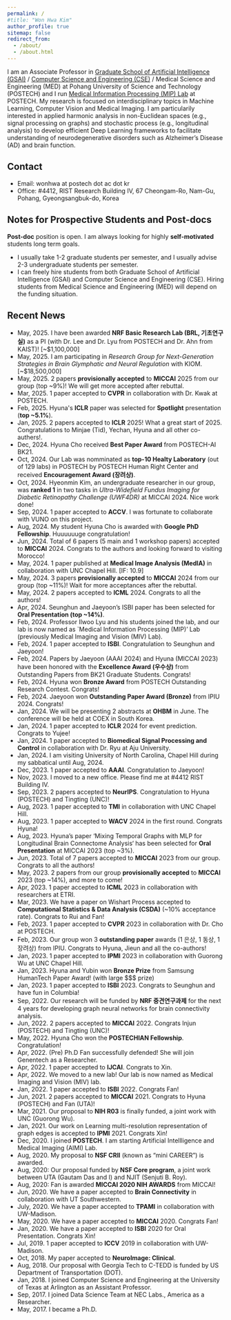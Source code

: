 ```yaml
---
permalink: /
#title: "Won Hwa Kim"
author_profile: true
sitemap: false
redirect_from: 
  - /about/
  - /about.html
---
```


I am an Associate Professor in [Graduate School of Artificial Intelligence (GSAI)](https://ai.postech.ac.kr/, "GSAI") / [Computer Science and Engineering (CSE)](https://cse.postech.ac.kr/ "CSE") / Medical Science and Engineering (MED) at Pohang University of Science and Technology (POSTECH) and I run [Medical Information Processing (MIP) Lab](http://mip.postech.ac.kr "MIP") at POSTECH. 
My research is focused on interdisciplinary topics in Machine Learning, Computer Vision and Medical Imaging. I am particularily interested in applied harmonic analysis in non-Euclidean spaces (e.g., signal processing on graphs) and stochastic process (e.g., longitudinal analysis) to develop efficient Deep Learning frameworks to facilitate understanding of neurodegenerative disorders such as Alzheimer’s Disease (AD) and brain function.

<!-- This is an example of a [link](http://github.com "Github"). -->
<!-- You can find my [Curriculum Vitae](../files/cv_wonhwa_202404.pdf "CV") here.  -->

Contact
-----
* Email: wonhwa at postech dot ac dot kr
* Office: #4412, RIST Research Building IV, 67 Cheongam-Ro, Nam-Gu, Pohang, Gyeongsangbuk-do, Korea


Notes for Prospective Students and Post-docs
-----
**Post-doc** position is open. 
I am always looking for highly **self-motivated** students long term goals. 
* I usually take 1-2 graduate students per semester, and I usually advise 2-3 undergraduate students per semester. 
* I can freely hire students from both Graduate School of Artificial Intelligence (GSAI) and Computer Science and Engineering (CSE). Hiring students from Medical Science and Engineering (MED) will depend on the funding situation. 
<!-- I do not hire summer or winter interns as I make several (business) trips during those times.   -->



Recent News
-----
* May, 2025. I have been awarded **NRF Basic Research Lab (BRL, 기초연구실)** as a PI (with Dr. Lee and Dr. Lyu from POSTECH and Dr. Ahn from KAIST)! [~$1,100,000]
* May, 2025. I am participating in *Research Group for Next-Generation Strategies in Brain Glymphatic and Neural Regulation* with KIOM. [~$18,500,000]
* May, 2025. 2 papers **provisionally accepted** to **MICCAI** 2025 from our group (top ~9%)! We will get more accepted after rebuttal. 
* Mar, 2025. 1 paper accepted to **CVPR** in collaboration with Dr. Kwak at POSTECH. 
* Feb, 2025. Hyuna's **ICLR** paper was selected for **Spotlight** presentation (**top ~5.1%**). 
* Jan, 2025. 2 papers accepted to **ICLR** 2025! What a great start of 2025. Congratulations to Minjae (Tid), Yechan, Hyuna and all other co-authers!.
* Dec, 2024. Hyuna Cho received **Best Paper Award** from POSTECH-AI BK21.
* Oct, 2024. Our Lab was nomminated as **top-10 Healty Laboratory** (out of 129 labs) in POSTECH by POSTECH Human Right Center and received **Encouragement Award (장려상)**. 
* Oct, 2024. Hyeonmin Kim, an undergraduate researcher in our group, was **ranked 1** in two tasks in *Ultra-Widefield Fundus Imaging for Diabetic Retinopathy Challenge (UWF4DR)* at MICCAI 2024. Nice work done!
* Sep, 2024. 1 paper accepted to **ACCV**. I was fortunate to collaborate with VUNO on this project. 
* Aug, 2024. My student Hyuna Cho is awarded with **Google PhD Fellowship**. Huuuuuuge congratulation!
* Jun, 2024. Total of 6 papers (5 main and 1 workshop papers) accepted to **MICCAI** 2024. Congrats to the authors and looking forward to visiting Morocco!
* May, 2024. 1 paper published at **Medical Image Analysis (MedIA)** in collaboration with UNC Chapel Hill. [IF: 10.9]
* May, 2024. 3 papers **provisionally accepted** to **MICCAI** 2024 from our group (top ~11%)! Wait for more acceptances after the rebuttal.
* May, 2024. 2 papers accepted to **ICML** 2024. Congrats to all the authors!
* Apr, 2024. Seunghun and Jaeyoon’s ISBI paper has been selected for **Oral Presentation (top ~14%)**.
* Feb, 2024. Professor Ilwoo Lyu and his students joined the lab, and our lab is now named as `Medical Information Processing (MIP)’ Lab (previously Medical Imaging and Vision (MIV) Lab).
* Feb, 2024. 1 paper accepted to **ISBI**. Congratulation to Seunghun and Jaeyoon!
* Feb, 2024. Papers by Jaeyoon (AAAI 2024) and Hyuna (MICCAI 2023) have been honored with the **Excellence Award (우수상)** from Outstanding Papers from BK21 Graduate Students. Congrats!
* Feb, 2024. Hyuna won **Bronze Award** from POSTECH Outstanding Research Contest. Congrats!
* Feb, 2024. Jaeyoon won **Outstanding Paper Award (Bronze)** from IPIU 2024. Congrats!
* Jan, 2024. We will be presenting 2 abstracts at **OHBM** in June. The conference will be held at COEX in South Korea.
* Jan, 2024. 1 paper accepted to **ICLR** 2024 for event prediction. Congrats to Yujee!
* Jan, 2024. 1 paper accepted to **Biomedical Signal Processing and Control** in collaboration with Dr. Ryu at Aju University.
* Jan, 2024. I am visiting University of North Carolina, Chapel Hill during my sabbatical until Aug, 2024.
* Dec, 2023. 1 paper accepted to **AAAI**. Congratulation to Jaeyoon!
* Nov, 2023. I moved to a new office. Please find me at #4412 RIST Building IV.
* Sep, 2023. 2 papers accepted to **NeurIPS**. Congratulation to Hyuna (POSTECH) and Tingting (UNC)!
* Aug, 2023. 1 paper accepted to **TMI** in collaboration with UNC Chapel Hill.
* Aug, 2023. 1 paper accepted to **WACV** 2024 in the first round. Congrats Hyuna!
* Aug, 2023. Hyuna’s paper ‘Mixing Temporal Graphs with MLP for Longitudinal Brain Connectome Analysis‘ has been selected for **Oral Presentation** at MICCAI 2023 (top ~3%).
* Jun, 2023. Total of 7 papers accepted to **MICCAI** 2023 from our group. Congrats to all the authors!
* May, 2023. 2 papers from our group **provisionally accepted** to **MICCAI** 2023 (top ~14%), and more to come!
* Apr, 2023. 1 paper accepted to **ICML** 2023 in collaboration with researchers at ETRI.
* Mar, 2023. We have a paper on Wishart Process accepted to **Computational Statistics & Data Analysis (CSDA)** (~10% acceptance rate). Congrats to Rui and Fan!
* Feb, 2023. 1 paper accepted to **CVPR** 2023 in collaboration with Dr. Cho at POSTECH.
* Feb, 2023. Our group won 3 **outstanding paper** awards (1 은상, 1 동상, 1 장려상) from IPIU. Congrats to Hyuna, Jieun and all the co-authors!
* Jan, 2023. 1 paper accepted to **IPMI** 2023 in collaboration with Guorong Wu at UNC Chapel Hill.
* Jan, 2023. Hyuna and Yubin won **Bronze Prize** from Samsung HumanTech Paper Award! (with large $$$ prize)
* Jan, 2023. 1 paper accepted to **ISBI** 2023. Congrats to Seunghun and have fun in Columbia!
* Sep, 2022. Our research will be funded by **NRF 중견연구과제** for the next 4 years for developing graph neural networks for brain connectivity analysis.
* Jun, 2022. 2 papers accepted to **MICCAI** 2022. Congrats Injun (POSTECH) and Tingting (UNC)!
* May, 2022. Hyuna Cho won the **POSTECHIAN Fellowship**. Congratulation!
* Apr, 2022. (Pre) Ph.D Fan successfully defended! She will join Genentech as a Researcher.
* Apr, 2022. 1 paper accepted to **IJCAI**. Congrats to Xin.
* Apr, 2022. We moved to a new lab! Our lab is now named as Medical Imaging and Vision (MIV) lab. 
* Jan, 2022. 1 paper accepted to **ISBI** 2022. Congrats Fan!
* Jun, 2021. 2 papers accepted to **MICCAI** 2021. Congrats to Hyuna (POSTECH) and Fan (UTA)!
* Mar, 2021. Our proposal to **NIH R03** is finally funded, a joint work with UNC (Guorong Wu).
* Jan, 2021. Our work on Learning multi-resolution representation of graph edges is accepted to **IPMI** 2021. Congrats Xin!
* Dec, 2020. I joined **POSTECH**. I am starting Artificial Intellligence and Medical Imaging (AIMI) Lab. 
* Aug, 2020. My proposal to **NSF CRII** (known as “mini CAREER”) is awarded.
* Aug, 2020: Our proposal funded by **NSF Core program**, a joint work between UTA (Gautam Das and I) and NJIT (Senjuti B. Roy).
* Aug, 2020: Fan is awarded **MICCAI 2020 NIH AWARDS** from MICCAI!
* Jun, 2020. We have a paper accepted to **Brain Connectivity** in collaboration with UT Southwestern.
* July, 2020. We have a paper accepted to **TPAMI** in collaboration with UW-Madison.
* May, 2020. We have a paper accepted to **MICCAI** 2020. Congrats Fan!
* Jan, 2020. We have a paper accepted to **ISBI** 2020 for Oral Presentation. Congrats Xin! 
* Jul, 2019. 1 paper accepted to **ICCV** 2019 in collaboration with UW-Madison. 
* Oct, 2018. My paper accepted to **NeuroImage: Clinical**. 
* Aug, 2018. Our proposal with Georgia Tech to C-TEDD is funded by US Department of Transportation (DOT).
* Jan, 2018. I joined Computer Science and Engineering at the University of Texas at Arlington as an Assistant Professor. 
* Sep, 2017. I joined Data Science Team at NEC Labs., America as a Researcher. 
* May, 2017. I became a Ph.D. 
